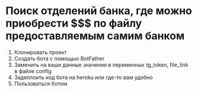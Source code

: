 # Поиск отделений банка, где можно приобрести $$$ по файлу предоставляемым самим банком

1. Клонировать проект
2. Создать бота с помощью BotFather
3. Заменить на ваши данные значения в переменных tg_token, file_link в файле config 
4. Задеплоить код бота на heroku или где-то вам удобно
5. Пользоваться ботом